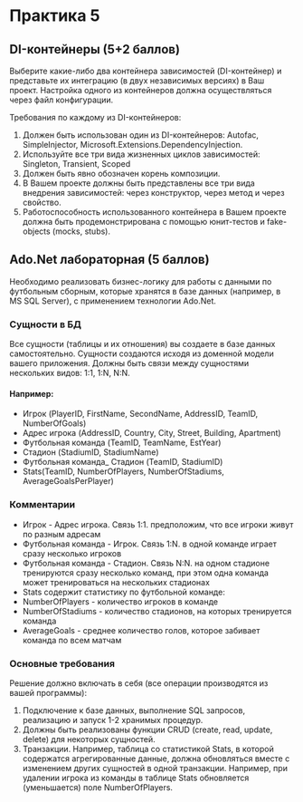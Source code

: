 # Практика 5

## DI-контейнеры (5+2 баллов)

Выберите какие-либо два контейнера зависимостей (DI-контейнер) и представьте их интеграцию
(в двух независимых версиях) в Ваш проект. Настройка одного из контейнеров должна
осуществляться через файл конфигурации.

Требования по каждому из DI-контейнеров:

1. Должен быть использован один из DI-контейнеров: Autofac, SimpleInjector, Microsoft.Extensions.DependencyInjection.
1. Используйте все три вида жизненных циклов зависимостей: Singleton, Transient, Scoped
1. Должен быть явно обозначен корень композиции.
1. В Вашем проекте должны быть представлены все три вида внедрения зависимостей: через конструктор, через метод и через свойство.
1. Работоспособность использованного контейнера в Вашем проекте должна быть продемонстрирована с помощью юнит-тестов и fake-objects (mocks, stubs).

## Ado.Net лабораторная (5 баллов)

Необходимо реализовать бизнес-логику для работы с данными по футбольным сборным, которые хранятся в базе данных (например, в MS SQL Server), с применением технологии Ado.Net.

### Сущности в БД

Все сущности (таблицы и их отношения) вы создаете в базе данных самостоятельно. Сущности
создаются исходя из доменной модели вашего приложения.
Должны быть связи между сущностями нескольких видов: 1:1, 1:N, N:N.

#### Например:

* Игрок (PlayerID, FirstName, SecondName, AddressID, TeamID, NumberOfGoals)
* Адрес игрока (AddressID, Country, City, Street, Building, Apartment)
* Футбольная команда (TeamID, TeamName, EstYear)
* Стадион (StadiumID, StadiumName)
* Футбольная команда_ Стадион (TeamID, StadiumID)
* Stats(TeamID, NumberOfPlayers, NumberOfStadiums, AverageGoalsPerPlayer)

### Комментарии

* Игрок - Адрес игрока. Связь 1:1. предположим, что все игроки живут по разным адресам
* Футбольная команда - Игрок. Связь 1:N. в одной команде играет сразу несколько игроков
* Футбольная команда - Стадион. Связь N:N. на одном стадионе тренируются сразу несколько команд, при этом одна команда может тренироваться на нескольких стадионах
* Stats содержит статистику по футбольной команде:
* NumberOfPlayers - количество игроков в команде
* NumberOfStadiums - количество стадионов, на которых тренируется команда
* AverageGoals - среднее количество голов, которое забивает команда по всем матчам

### Основные требования

Решение должно включать в себя (все операции производятся из вашей программы):

1. Подключение к базе данных, выполнение SQL запросов, реализацию и запуск 1-2 хранимых процедур.
1. Должны быть реализованы функции CRUD (create, read, update, delete) для некоторых сущностей.
1. Транзакции. Например, таблица со статистикой Stats, в которой содержатся агрегированные данные, должна обновляться вместе с изменением других сущностей в одной транзакции. Например, при удалении игрока из команды в таблице Stats обновляется (уменьшается) поле NumberOfPlayers. 
